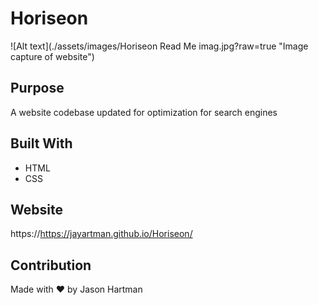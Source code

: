 # Horiseon 

![Alt text](./assets/images/Horiseon Read Me imag.jpg?raw=true "Image capture of website")

## Purpose
A website codebase updated for optimization for search engines

## Built With
* HTML
* CSS

## Website
https://https://jayartman.github.io/Horiseon/

## Contribution
Made with ❤️ by Jason Hartman

